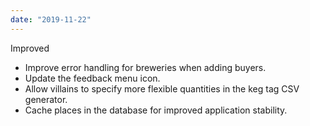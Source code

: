 ```yaml
---
date: "2019-11-22"
---
```


Improved
- Improve error handling for breweries when adding buyers.
- Update the feedback menu icon.
- Allow villains to specify more flexible quantities in the keg tag CSV generator.
- Cache places in the database for improved application stability.

